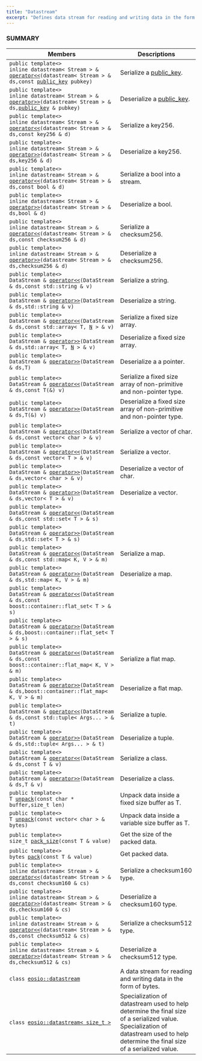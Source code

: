 ```yaml
---
title: "Datastream"
excerpt: "Defines data stream for reading and writing data in the form of bytes."
---
```

### SUMMARY

 Members                        | Descriptions                                
--------------------------------|---------------------------------------------
`public template<>`  <br/>`inline datastream< Stream > & `[`operator<<`](#operator<<)`(datastream< Stream > & ds,const `[`public_key`](#public_key)` pubkey)`            | Serialize a [public_key](#public_key).
`public template<>`  <br/>`inline datastream< Stream > & `[`operator>>`](#operator>>)`(datastream< Stream > & ds,`[`public_key`](#public_key)` & pubkey)`            | Deserialize a [public_key](#public_key).
`public template<>`  <br/>`inline datastream< Stream > & `[`operator<<`](#operator<<)`(datastream< Stream > & ds,const key256 & d)`            | Serialize a key256.
`public template<>`  <br/>`inline datastream< Stream > & `[`operator>>`](#operator>>)`(datastream< Stream > & ds,key256 & d)`            | Deserialize a key256.
`public template<>`  <br/>`inline datastream< Stream > & `[`operator<<`](#operator<<)`(datastream< Stream > & ds,const bool & d)`            | Serialize a bool into a stream.
`public template<>`  <br/>`inline datastream< Stream > & `[`operator>>`](#operator>>)`(datastream< Stream > & ds,bool & d)`            | Deserialize a bool.
`public template<>`  <br/>`inline datastream< Stream > & `[`operator<<`](#operator<<)`(datastream< Stream > & ds,const checksum256 & d)`            | Serialize a checksum256.
`public template<>`  <br/>`inline datastream< Stream > & `[`operator>>`](#operator>>)`(datastream< Stream > & ds,checksum256 & d)`            | Deserialize a checksum256.
`public template<>`  <br/>`DataStream & `[`operator<<`](#operator<<)`(DataStream & ds,const std::string & v)`            | Serialize a string.
`public template<>`  <br/>`DataStream & `[`operator>>`](#operator>>)`(DataStream & ds,std::string & v)`            | Deserialize a string.
`public template<>`  <br/>`DataStream & `[`operator<<`](#operator<<)`(DataStream & ds,const std::array< T, `[`N`](#N)` > & v)`            | Serialize a fixed size array.
`public template<>`  <br/>`DataStream & `[`operator>>`](#operator>>)`(DataStream & ds,std::array< T, `[`N`](#N)` > & v)`            | Deserialize a fixed size array.
`public template<>`  <br/>`DataStream & `[`operator>>`](#operator>>)`(DataStream & ds,T)`            | Deserialize a a pointer.
`public template<>`  <br/>`DataStream & `[`operator<<`](#operator<<)`(DataStream & ds,const T(&) v)`            | Serialize a fixed size array of non-primitive and non-pointer type.
`public template<>`  <br/>`DataStream & `[`operator>>`](#operator>>)`(DataStream & ds,T(&) v)`            | Deserialize a fixed size array of non-primitive and non-pointer type.
`public template<>`  <br/>`DataStream & `[`operator<<`](#operator<<)`(DataStream & ds,const vector< char > & v)`            | Serialize a vector of char.
`public template<>`  <br/>`DataStream & `[`operator<<`](#operator<<)`(DataStream & ds,const vector< T > & v)`            | Serialize a vector.
`public template<>`  <br/>`DataStream & `[`operator>>`](#operator>>)`(DataStream & ds,vector< char > & v)`            | Deserialize a vector of char.
`public template<>`  <br/>`DataStream & `[`operator>>`](#operator>>)`(DataStream & ds,vector< T > & v)`            | Deserialize a vector.
`public template<>`  <br/>`DataStream & `[`operator<<`](#operator<<)`(DataStream & ds,const std::set< T > & s)`            | 
`public template<>`  <br/>`DataStream & `[`operator>>`](#operator>>)`(DataStream & ds,std::set< T > & s)`            | 
`public template<>`  <br/>`DataStream & `[`operator<<`](#operator<<)`(DataStream & ds,const std::map< K, V > & m)`            | Serialize a map.
`public template<>`  <br/>`DataStream & `[`operator>>`](#operator>>)`(DataStream & ds,std::map< K, V > & m)`            | Deserialize a map.
`public template<>`  <br/>`DataStream & `[`operator<<`](#operator<<)`(DataStream & ds,const boost::container::flat_set< T > & s)`            | 
`public template<>`  <br/>`DataStream & `[`operator>>`](#operator>>)`(DataStream & ds,boost::container::flat_set< T > & s)`            | 
`public template<>`  <br/>`DataStream & `[`operator<<`](#operator<<)`(DataStream & ds,const boost::container::flat_map< K, V > & m)`            | Serialize a flat map.
`public template<>`  <br/>`DataStream & `[`operator>>`](#operator>>)`(DataStream & ds,boost::container::flat_map< K, V > & m)`            | Deserialize a flat map.
`public template<>`  <br/>`DataStream & `[`operator<<`](#operator<<)`(DataStream & ds,const std::tuple< Args... > & t)`            | Serialize a tuple.
`public template<>`  <br/>`DataStream & `[`operator>>`](#operator>>)`(DataStream & ds,std::tuple< Args... > & t)`            | Deserialize a tuple.
`public template<>`  <br/>`DataStream & `[`operator<<`](#operator<<)`(DataStream & ds,const T & v)`            | Serialize a class.
`public template<>`  <br/>`DataStream & `[`operator>>`](#operator>>)`(DataStream & ds,T & v)`            | Deserialize a class.
`public template<>`  <br/>`T `[`unpack`](#unpack)`(const char * buffer,size_t len)`            | Unpack data inside a fixed size buffer as T.
`public template<>`  <br/>`T `[`unpack`](#unpack)`(const vector< char > & bytes)`            | Unpack data inside a variable size buffer as T.
`public template<>`  <br/>`size_t `[`pack_size`](#pack_size)`(const T & value)`            | Get the size of the packed data.
`public template<>`  <br/>`bytes `[`pack`](#pack)`(const T & value)`            | Get packed data.
`public template<>`  <br/>`inline datastream< Stream > & `[`operator<<`](#operator<<)`(datastream< Stream > & ds,const checksum160 & cs)`            | Serialize a checksum160 type.
`public template<>`  <br/>`inline datastream< Stream > & `[`operator>>`](#operator>>)`(datastream< Stream > & ds,checksum160 & cs)`            | Deserialize a checksum160 type.
`public template<>`  <br/>`inline datastream< Stream > & `[`operator<<`](#operator<<)`(datastream< Stream > & ds,const checksum512 & cs)`            | Serialize a checksum512 type.
`public template<>`  <br/>`inline datastream< Stream > & `[`operator>>`](#operator>>)`(datastream< Stream > & ds,checksum512 & cs)`            | Deserialize a checksum512 type.
`class `[`eosio::datastream`](docs2/datastream.md#classeosio_1_1datastream) | A data stream for reading and writing data in the form of bytes.
`class `[`eosio::datastream< size_t >`](docs2/datastream.md#classeosio_1_1datastream_3_01size__t_01_4) | Specialization of datastream used to help determine the final size of a serialized value. Specialization of datastream used to help determine the final size of a serialized value.